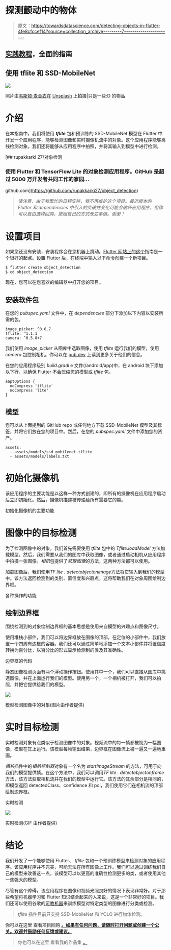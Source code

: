 # 探测颤动中的物体

> 原文：<https://towardsdatascience.com/detecting-objects-in-flutter-4fe8cfccef14?source=collection_archive---------7----------------------->

## [实践教程](https://towardsdatascience.com/tagged/hands-on-tutorials)，全面的指南

## 使用 tflite 和 SSD-MobileNet

![](img/52a5e6264bbb047e426bee1c86a47e0b.png)

照片由[韦斯顿·麦金农](https://unsplash.com/@betteratf8?utm_source=medium&utm_medium=referral)在 [Unsplash](https://unsplash.com?utm_source=medium&utm_medium=referral) 上拍摄|只是一些:D 的物品

# 介绍

在本指南中，我们将使用 ***tflite*** 包和预训练的 SSD-MobileNet 模型在 Flutter 中开发一个应用程序，能够检测图像和实时摄像机流中的对象。这个应用程序能够离线检测对象。我们还将能够从应用程序中拍照，并将其输入到模型中进行检测。

[](https://github.com/rupakkarki27/object_detection) [## rupakkarki 27/对象检测

### 使用 Flutter 和 TensorFlow Lite 的对象检测应用程序。GitHub 是超过 5000 万开发者共同工作的家园…

github.com](https://github.com/rupakkarki27/object_detection) 

> *请注意，由于我繁忙的日程安排，我不再维护这个项目。最近版本的 Flutter 和 dependencies 中引入的突破性变化可能会破坏应用程序。但你可以自由选择回购，按照自己的方式改变事情。谢谢！*

# 设置项目

如果您还没有安装，安装程序会在您机器上跳动。[Flutter 网站上的这个](https://flutter.dev/docs/get-started/install)指南是一个很好的起点。设置 Flutter 后，在终端中输入以下命令创建一个新项目。

```
$ flutter create object_detection
$ cd object_detection
```

现在，您可以在您喜欢的编辑器中打开您的项目。

## 安装软件包

在您的 *pubspec.yaml* 文件中，在 *dependencies* 部分下添加以下内容以安装所需的包。

```
image_picker: ^0.6.7
tflite: ^1.1.1
camera: ^0.5.8+7
```

我们使用 *image_picker* 从图库中选取图像，使用 *tflite* 运行我们的模型，使用 *camera* 包控制相机。你可以在 [pub.dev](https://pub.dev/) 上读到更多关于他们的信息。

在您的应用程序级别 *build.gradl* e 文件(/android/app)中，在 android 块下添加以下行，以确保 Flutter 不会压缩您的模型或 *tflite* 包。

```
aaptOptions {
  noCompress 'tflite'
  noCompress 'lite'
}
```

## 模型

您可以从上面提到的 GitHub repo 或任何地方下载 SSD-MobileNet 模型及其标签，并将它们放在您的项目中。然后，在您的 *pubspec.yaml* 文件中添加您的资产。

```
assets:
  - assets/models/ssd_mobilenet.tflite
  - assets/models/labels.txt
```

# 初始化摄像机

该应用程序的主要功能是以这样一种方式创建的，即所有的摄像机在应用程序启动后立即初始化。然后，摄像机描述被传递给所有需要它的类。

初始化摄像机的主要功能

# 图像中的目标检测

为了检测图像中的对象，我们首先需要使用 *tflite* 包中的 *Tflite.loadModel* 方法加载模型。然后，我们需要从我们的图库中获取图像，或者通过启动相机从应用程序中拍摄一张图像。*相机*包提供了*获取图像*的方法，这两种方法都可以使用。

加载图像后，我们使用*TF lite . detectobjectonimage*方法将它输入到我们的模型中。该方法返回检测到的类别、置信度和兴趣点，这将帮助我们在对象周围绘制边界框。

各种操作的功能

## 绘制边界框

围绕检测到的对象绘制边界框的基本思想是使用来自模型的兴趣点和图像尺寸。

使用堆栈小部件，我们可以将边界框放在图像的顶部。在定位的小部件中，我们放置一个四周有边框的容器。我们还可以通过简单地添加一个文本小部件并将置信度转换为百分比，以百分比的形式显示检测到的类及其准确性。

边界框的代码

静态图像检测页面有两个浮动操作按钮。使用其中一个，我们可以直接从图库中挑选图像，并在上面运行我们的模型。使用另一个，一个相机被打开，我们可以拍照，并把它提供给我们的模型。

![](img/f0ded212eca93e3748217c8c2c6b249c.png)

模型检测图像中的对象(图片由作者提供)

# 实时目标检测

实时检测对象有点类似于检测图像中的对象。视频流中的每一帧都被视为一幅图像，模型在其上运行。该模型每帧输出结果，边界框在图像流上被一遍又一遍地重画。

*相机*插件中的*相机控制器*对象有一个名为 *startImageStream* 的方法，可用于向我们的模型提供帧。在这个方法中，我们可以调用*TF lite . detectobjectonframe*方法，该方法获取相机流并在我们的模型中运行它。该方法的其余部分是相同的，即模型返回 detectedClass、confidence 和 poi，我们使用它们在相机流的顶部绘制边界框。

实时检测

![](img/3a09fe6f7230d389336feee0aeae8236.png)

实时检测(GIF 由作者提供)

# 结论

我们开发了一个能够使用 Flutter、 *tflite* 包和一个预训练模型来检测对象的应用程序。该应用程序并不完美，可能无法在所有图像上工作。我们可以通过训练我们自己的模型来改善这一点，该模型可以以更高的准确性检测更多的类，或者使用其他一些强大的模型。

尽管有这个障碍，该应用程序在图像和视频光照良好的情况下表现非常好。对于那些希望将机器学习和 Flutter 知识结合起来的人来说，这是一个非常好的项目。我们还可以使用谷歌的[可教机器](https://teachablemachine.withgoogle.com/)来训练模型对特定类型的图像进行分类或检测。

> *tflite* 插件目前只支持 SSD-MobileNet 和 YOLO 进行物体检测。

你可以在这里 查看项目回购 [**。如果有任何问题，请随时打开问题或创建一个公关。欢迎并鼓励任何反馈或建议。**](https://github.com/rupakkarki27/object_detection)

> 你也可以在这里 看看我的作品集 [**。**](http://www.rupakkarki.com.np)